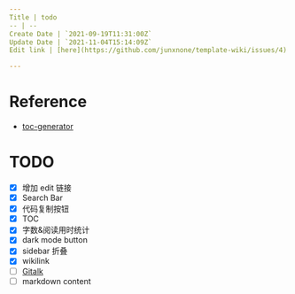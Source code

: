 ```yaml
---
Title | todo
-- | --
Create Date | `2021-09-19T11:31:00Z`
Update Date | `2021-11-04T15:14:09Z`
Edit link | [here](https://github.com/junxnone/template-wiki/issues/4)

---
```

# Reference

- [toc-generator](https://github.com/technote-space/toc-generator)

# TODO

- [x] 增加 edit 链接
- [x] Search Bar
- [x] 代码复制按钮
- [x] TOC
- [x] 字数&阅读用时统计
- [x] dark mode button
- [x] sidebar 折叠
- [x] wikilink
- [ ] [Gitalk](https://github.com/gitalk/gitalk/blob/master/readme-cn.md)
- [ ] markdown content
